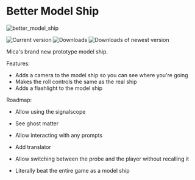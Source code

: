 # Better Model Ship

![better_model_ship](https://user-images.githubusercontent.com/22628069/170373123-fa50b9ee-99eb-4a8c-a93f-d587cd39d993.png)

![Current version](https://img.shields.io/github/manifest-json/v/xen-42/outer-wilds-better-model-ship?color=gree&filename=BetterModelShip%2Fmanifest.json)
![Downloads](https://img.shields.io/github/downloads/xen-42/outer-wilds-better-model-ship/total)
![Downloads of newest version](https://img.shields.io/github/downloads/xen-42/outer-wilds-better-model-ship/latest/total)

Mica's brand new prototype model ship.

Features:
- Adds a camera to the model ship so you can see where you're going
- Makes the roll controls the same as the real ship
- Adds a flashlight to the model ship

Roadmap:
- Allow using the signalscope

- See ghost matter
- Allow interacting with any prompts
- Add translator
- Allow switching between the probe and the player without recalling it
- Literally beat the entire game as a model ship
